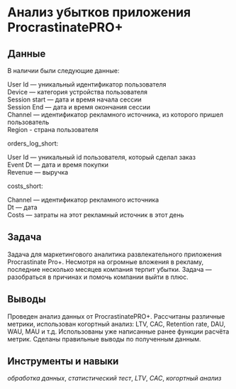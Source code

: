   # Анализ убытков приложения ProcrastinatePRO+

## Данные

В наличии были следующие данные:
  
User Id — уникальный идентификатор пользователя  
Device — категория устройства пользователя  
Session start — дата и время начала сессии  
Session End — дата и время окончания сессии  
Channel — идентификатор рекламного источника, из которого пришел пользователь  
Region - страна пользователя  
  
orders_log_short:  
  
User Id — уникальный id пользователя, который сделал заказ  
Event Dt — дата и время покупки  
Revenue — выручка  
  
costs_short:  
  
Channel — идентификатор рекламного источника  
Dt — дата  
Costs — затраты на этот рекламный источник в этот день  
  
## Задача


Задача для маркетингового аналитика развлекательного приложения Procrastinate Pro+. Несмотря на огромные вложения в рекламу, последние несколько месяцев компания терпит убытки. Задача — разобраться в причинах и помочь компании выйти в плюс.

## Выводы


Проведен анализ данных от ProcrastinatePRO+.
Рассчитаны различные метрики, использован когортный анализ: LTV, CAC, Retention rate, DAU, WAU, MAU и т.д. Использованы уже написанные ранее функции расчёта метрик. Сделаны правильные выводы по полученным данным.

## Инструменты и навыки

*обработка данных*, *статистический тест*, *LTV*, *CAC*, *когортный анализ*
